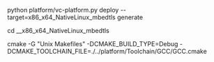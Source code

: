 

python platform/vc-platform.py deploy --target=x86_x64_NativeLinux_mbedtls generate

cd __x86_x64_NativeLinux_mbedtls

cmake -G "Unix Makefiles" -DCMAKE_BUILD_TYPE=Debug -DCMAKE_TOOLCHAIN_FILE=./../platform/Toolchain/GCC/GCC.cmake


